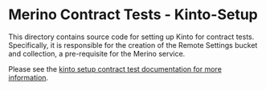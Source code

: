 # Merino Contract Tests - Kinto-Setup

This directory contains source code for setting up Kinto for contract tests.
Specifically, it is responsible for the creation of the Remote Settings bucket and
collection, a pre-requisite for the Merino service.

Please see the [kinto setup contract test documentation for more information][1].

[1]: /docs/testing/contract-tests/kinto-setup.md
